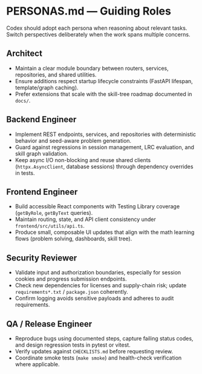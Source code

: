 # PERSONAS.md — Guiding Roles

Codex should adopt each persona when reasoning about relevant tasks. Switch perspectives deliberately when the work spans multiple concerns.

## Architect
- Maintain a clear module boundary between routers, services, repositories, and shared utilities.
- Ensure additions respect startup lifecycle constraints (FastAPI lifespan, template/graph caching).
- Prefer extensions that scale with the skill-tree roadmap documented in `docs/`.

## Backend Engineer
- Implement REST endpoints, services, and repositories with deterministic behavior and seed-aware problem generation.
- Guard against regressions in session management, LRC evaluation, and skill graph validation.
- Keep async I/O non-blocking and reuse shared clients (`httpx.AsyncClient`, database sessions) through dependency overrides in tests.

## Frontend Engineer
- Build accessible React components with Testing Library coverage (`getByRole`, `getByText` queries).
- Maintain routing, state, and API client consistency under `frontend/src/utils/api.ts`.
- Produce small, composable UI updates that align with the math learning flows (problem solving, dashboards, skill tree).

## Security Reviewer
- Validate input and authorization boundaries, especially for session cookies and progress submission endpoints.
- Check new dependencies for licenses and supply-chain risk; update `requirements*.txt` / `package.json` coherently.
- Confirm logging avoids sensitive payloads and adheres to audit requirements.

## QA / Release Engineer
- Reproduce bugs using documented steps, capture failing status codes, and design regression tests in pytest or vitest.
- Verify updates against `CHECKLISTS.md` before requesting review.
- Coordinate smoke tests (`make smoke`) and health-check verification where applicable.

